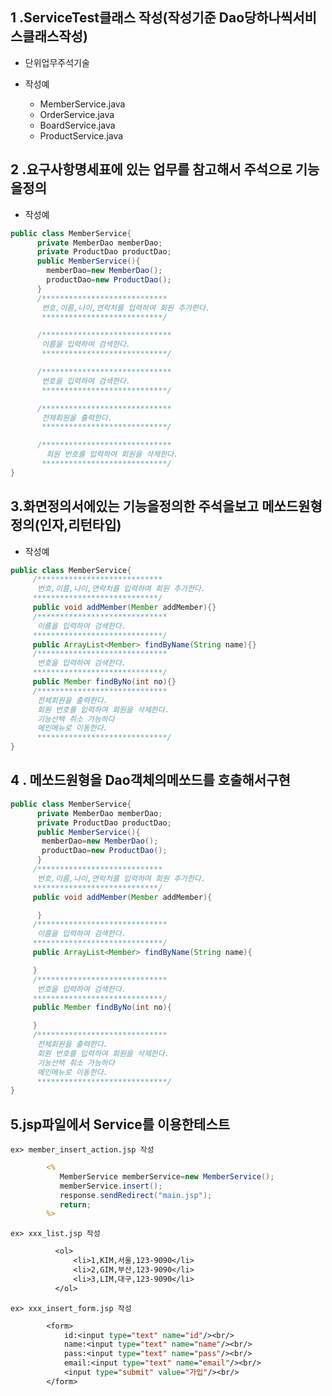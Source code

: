 
1 .ServiceTest클래스 작성(작성기준 Dao당하나씩서비스클래스작성)
----------------------------------------------------------
- 단위업무주석기술
- 작성예
 
   - MemberService.java
   - OrderService.java
   - BoardService.java
   - ProductService.java

2 .요구사항명세표에 있는 업무를 참고해서 주석으로 기능을정의	
------------------------------------------------------
- 작성예
```java	
public class MemberService{
	  private MemberDao memberDao;
	  private ProductDao productDao;
	  public MemberService(){
		memberDao=new MemberDao();
		productDao=new ProductDao();
	  }			
	  /****************************
	   번호,이름,나이,연락처를 입력하여 회원 추가한다.
	   ***************************/

	  /*****************************
	   이름을 입력하여 검색한다.
	   ****************************/

	  /*****************************
	   번호을 입력하여 검색한다.
	   ****************************/

	  /*****************************
	   전체회원을 출력한다.
	   ****************************/

	  /*****************************
	    회원 번호를 입력하여 회원을 삭제한다.
	   ****************************/
}
```

3.화면정의서에있는 기능을정의한 주석을보고 메쏘드원형정의(인자,리턴타입)	
 -----------------------------------------------------------------------
 - 작성예
 
 ```java
public class MemberService{
	  /****************************
	   번호,이름,나이,연락처를 입력하여 회원 추가한다.
	  ****************************/
	  public void addMember(Member addMember){}
	  /*****************************
	   이름을 입력하여 검색한다.
	  *****************************/
	  public ArrayList<Member> findByName(String name){}
	  /*****************************
	   번호을 입력하여 검색한다.
	  *****************************/
	  public Member findByNo(int no){}
	  /*****************************
	   전체회원을 출력한다.
	   회원 번호를 입력하여 회원을 삭제한다.
	   기능선택 취소 가능하다
	   메인메뉴로 이동한다.
	   *****************************/		
}
```

4 . 메쏘드원형을 Dao객체의메쏘드를 호출해서구현	
----------------------------------------------
 ```java
public class MemberService{
	   private MemberDao memberDao;	
	   private ProductDao productDao;
	   public MemberService(){
		memberDao=new MemberDao();
		productDao=new ProductDao();
	   }
	  /****************************
	   번호,이름,나이,연락처를 입력하여 회원 추가한다.
	  ****************************/
	  public void addMember(Member addMember){

	   }
	  /*****************************
	   이름을 입력하여 검색한다.
	  *****************************/
	  public ArrayList<Member> findByName(String name){

	  }
	  /*****************************
	   번호을 입력하여 검색한다.
	  *****************************/
	  public Member findByNo(int no){

	  }
	  /*****************************
	   전체회원을 출력한다.
	   회원 번호를 입력하여 회원을 삭제한다.
	   기능선택 취소 가능하다
	   메인메뉴로 이동한다.
	   *****************************/		
}

```
5.jsp파일에서 Service를 이용한테스트
----------------------------------------------
    ex> member_insert_action.jsp 작성
```jsp	
		<%
           MemberService memberService=new MemberService();
           memberService.insert();
		   response.sendRedirect("main.jsp");
		   return;
		%>
```
 
    ex> xxx_list.jsp 작성
```jsp		
		  <ol>
			  <li>1,KIM,서울,123-9090</li>
			  <li>2,GIM,부산,123-9090</li>
			  <li>3,LIM,대구,123-9090</li>	
		  </ol> 	
```		  
    ex> xxx_insert_form.jsp 작성
```jsp	
        <form>
			id:<input type="text" name="id"/><br/>
			name:<input type="text" name="name"/><br/>
			pass:<input type="text" name="pass"/><br/>
			email:<input type="text" name="email"/><br/>
			<input type="submit" value="가입"/><br/>
		</form>
 ```  	
     

